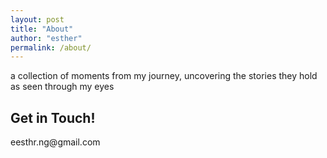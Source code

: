 ```yaml
---
layout: post
title: "About"
author: "esther"
permalink: /about/
---
```



a collection of moments from my journey, uncovering the stories they hold as seen through my eyes

## Get in Touch!


<div>
    eesthr.ng@gmail.com    
</div>

